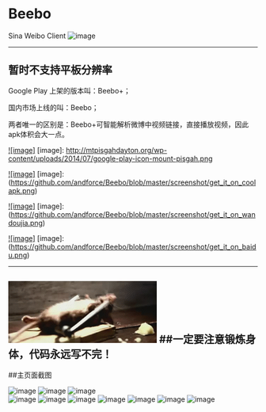 Beebo
=====

Sina Weibo Client
![image](http://img.wdjimg.com/mms/icon/v1/d/44/52ed35dcd4591c4cdbd5cfccc4b2344d_256_256.png)

-----------------
暂时不支持平板分辨率
-----------------
Google Play 上架的版本叫：Beebo+；

国内市场上线的叫：Beebo；

两者唯一的区别是：Beebo+可智能解析微博中视频链接，直接播放视频，因此apk体积会大一点。

[![image]](https://play.google.com/store/apps/details?id=org.zarroboogs.weibo.plus)
[image]: http://mtpisgahdayton.org/wp-content/uploads/2014/07/google-play-icon-mount-pisgah.png

[![image]](http://coolapk.com/apk/org.zarroboogs.weibo)
[image]:(https://github.com/andforce/Beebo/blob/master/screenshot/get_it_on_coolapk.png)

[![image]](http://www.wandoujia.com/apps/org.zarroboogs.weibo)
[image]:(https://github.com/andforce/Beebo/blob/master/screenshot/get_it_on_wandoujia.png)

[![image]](http://yun.baidu.com/s/1eQGOhKQ)
[image]:(https://github.com/andforce/Beebo/blob/master/screenshot/get_it_on_baidu.png)

-------------------------------------------
![image](https://github.com/andforce/Beebo/blob/master/screenshot/mouse.gif)
##一定要注意锻炼身体，代码永远写不完！
-------------------------------------------

##主页面截图

![image](https://github.com/andforce/Beebo/blob/master/screenshot/DFG_2015-01-12-09-39-59.png)
![image](https://github.com/andforce/Beebo/blob/master/screenshot/DFG_2015-01-12-09-39-55.png)
![image](https://github.com/andforce/Beebo/blob/master/screenshot/DFG_2015-01-12-09-38-48.png)  
![image](https://github.com/andforce/Beebo/blob/master/screenshot/DFG_2015-01-12-09-39-45.png) 
![image](https://github.com/andforce/Beebo/blob/master/screenshot/DFG_2015-01-12-09-40-38.png)
![image](https://github.com/andforce/Beebo/blob/master/screenshot/DFG_2015-01-12-09-38-57.png) 
![image](https://github.com/andforce/Beebo/blob/master/screenshot/DFG_2015-01-12-09-39-50.png)
![image](https://github.com/andforce/Beebo/blob/master/screenshot/DFG_2015-01-12-13-17-59.png)
![image](https://github.com/andforce/Beebo/blob/master/screenshot/DFG_2015-01-12-09-39-05.png) 
![image](https://github.com/andforce/Beebo/blob/master/screenshot/DFG_2015-01-12-09-39-41.png) 

